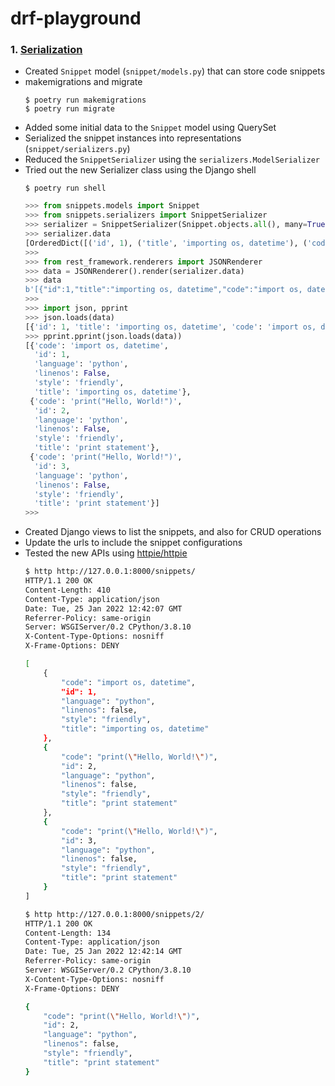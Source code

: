 # drf-playground

### 1. [Serialization](https://www.django-rest-framework.org/tutorial/1-serialization/)
 
- Created `Snippet` model (`snippet/models.py`) that can store code snippets
- makemigrations and migrate
  ```
  $ poetry run makemigrations
  $ poetry run migrate
  ```
- Added some initial data to the `Snippet` model using QuerySet
- Serialized the snippet instances into representations (`snippet/serializers.py`)
- Reduced the `SnippetSerializer` using the `serializers.ModelSerializer`
- Tried out the new Serializer class using the Django shell
  ```
  $ poetry run shell
  ```
  ```py
  >>> from snippets.models import Snippet
  >>> from snippets.serializers import SnippetSerializer
  >>> serializer = SnippetSerializer(Snippet.objects.all(), many=True)
  >>> serializer.data
  [OrderedDict([('id', 1), ('title', 'importing os, datetime'), ('code', 'import os, datetime'), ('linenos', False), ('language', 'python'), ('style', 'friendly')]), OrderedDict([('id', 2), ('title', 'print statement'), ('code', 'print("Hello, World!")'), ('linenos', False), ('language', 'python'), ('style', 'friendly')]), OrderedDict([('id', 3), ('title', 'print statement'), ('code', 'print("Hello, World!")'), ('linenos', False), ('language', 'python'), ('style', 'friendly')])]
  >>> 
  >>> from rest_framework.renderers import JSONRenderer
  >>> data = JSONRenderer().render(serializer.data)
  >>> data
  b'[{"id":1,"title":"importing os, datetime","code":"import os, datetime","linenos":false,"language":"python","style":"friendly"},{"id":2,"title":"print statement","code":"print(\\"Hello, World!\\")","linenos":false,"language":"python","style":"friendly"},{"id":3,"title":"print statement","code":"print(\\"Hello, World!\\")","linenos":false,"language":"python","style":"friendly"}]'
  >>> 
  >>> import json, pprint
  >>> json.loads(data)
  [{'id': 1, 'title': 'importing os, datetime', 'code': 'import os, datetime', 'linenos': False, 'language': 'python', 'style': 'friendly'}, {'id': 2, 'title': 'print statement', 'code': 'print("Hello, World!")', 'linenos': False, 'language': 'python', 'style': 'friendly'}, {'id': 3, 'title': 'print statement', 'code': 'print("Hello, World!")', 'linenos': False, 'language': 'python', 'style': 'friendly'}]
  >>> pprint.pprint(json.loads(data))
  [{'code': 'import os, datetime',
    'id': 1,
    'language': 'python',
    'linenos': False,
    'style': 'friendly',
    'title': 'importing os, datetime'},
   {'code': 'print("Hello, World!")',
    'id': 2,
    'language': 'python',
    'linenos': False,
    'style': 'friendly',
    'title': 'print statement'},
   {'code': 'print("Hello, World!")',
    'id': 3,
    'language': 'python',
    'linenos': False,
    'style': 'friendly',
    'title': 'print statement'}]
  >>> 
  ```
- Created Django views to list the snippets, and also for CRUD operations
- Update the urls to include the snippet configurations 
- Tested the new APIs using [httpie/httpie](https://github.com/httpie/httpie)
  ```bash
  $ http http://127.0.0.1:8000/snippets/
  HTTP/1.1 200 OK
  Content-Length: 410
  Content-Type: application/json
  Date: Tue, 25 Jan 2022 12:42:07 GMT
  Referrer-Policy: same-origin
  Server: WSGIServer/0.2 CPython/3.8.10
  X-Content-Type-Options: nosniff
  X-Frame-Options: DENY

  [
      {
          "code": "import os, datetime",
          "id": 1,
          "language": "python",
          "linenos": false,
          "style": "friendly",
          "title": "importing os, datetime"
      },
      {
          "code": "print(\"Hello, World!\")",
          "id": 2,
          "language": "python",
          "linenos": false,
          "style": "friendly",
          "title": "print statement"
      },
      {
          "code": "print(\"Hello, World!\")",
          "id": 3,
          "language": "python",
          "linenos": false,
          "style": "friendly",
          "title": "print statement"
      }
  ]
  ```
  ```bash
  $ http http://127.0.0.1:8000/snippets/2/
  HTTP/1.1 200 OK
  Content-Length: 134
  Content-Type: application/json
  Date: Tue, 25 Jan 2022 12:42:14 GMT
  Referrer-Policy: same-origin
  Server: WSGIServer/0.2 CPython/3.8.10
  X-Content-Type-Options: nosniff
  X-Frame-Options: DENY

  {
      "code": "print(\"Hello, World!\")",
      "id": 2,
      "language": "python",
      "linenos": false,
      "style": "friendly",
      "title": "print statement"
  }

  ```
